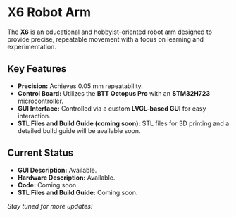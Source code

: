 # X6 Robot Arm

The **X6** is an educational and hobbyist-oriented robot arm designed to provide precise, repeatable movement with a focus on learning and experimentation. 

## Key Features
- **Precision:** Achieves 0.05 mm repeatability.
- **Control Board:** Utilizes the **BTT Octopus Pro** with an **STM32H723** microcontroller.
- **GUI Interface:** Controlled via a custom **LVGL-based GUI** for easy interaction.
- **STL Files and Build Guide (coming soon):** STL files for 3D printing and a detailed build guide will be available soon.

## Current Status
- **GUI Description:** Available.
- **Hardware Description:** Available.
- **Code:** Coming soon.
- **STL Files and Build Guide:** Coming soon.

*Stay tuned for more updates!*
